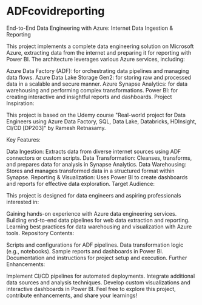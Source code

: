 # ADFcovidreporting

End-to-End Data Engineering with Azure: Internet Data Ingestion & Reporting

This project implements a complete data engineering solution on Microsoft Azure, extracting data from the internet and preparing it for reporting with Power BI. The architecture leverages various Azure services, including:

Azure Data Factory (ADF): for orchestrating data pipelines and managing data flows.
Azure Data Lake Storage Gen2: for storing raw and processed data in a scalable and secure manner.
Azure Synapse Analytics: for data warehousing and performing complex transformations.
Power BI: for creating interactive and insightful reports and dashboards.
Project Inspiration:

This project is based on the Udemy course "Real-world project for Data Engineers using Azure Data Factory, SQL, Data Lake, Databricks, HDInsight, CI/CD [DP203]" by Ramesh Retnasamy.

Key Features:

Data Ingestion: Extracts data from diverse internet sources using ADF connectors or custom scripts.
Data Transformation: Cleanses, transforms, and prepares data for analysis in Synapse Analytics.
Data Warehousing: Stores and manages transformed data in a structured format within Synapse.
Reporting & Visualization: Uses Power BI to create dashboards and reports for effective data exploration.
Target Audience:

This project is designed for data engineers and aspiring professionals interested in:

Gaining hands-on experience with Azure data engineering services.
Building end-to-end data pipelines for web data extraction and reporting.
Learning best practices for data warehousing and visualization with Azure tools.
Repository Contents:

Scripts and configurations for ADF pipelines.
Data transformation logic (e.g., notebooks).
Sample reports and dashboards in Power BI.
Documentation and instructions for project setup and execution.
Further Enhancements:

Implement CI/CD pipelines for automated deployments.
Integrate additional data sources and analysis techniques.
Develop custom visualizations and interactive dashboards in Power BI.
Feel free to explore this project, contribute enhancements, and share your learnings!
